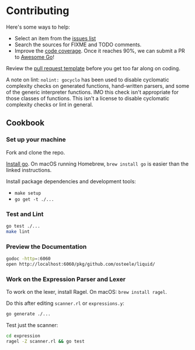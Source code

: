 # Contributing

Here's some ways to help:

* Select an item from the [issues list](https://github.com/osteele/liquid/issues)
* Search the sources for FIXME and TODO comments.
* Improve the [code coverage](https://coveralls.io/github/osteele/liquid?branch=master). Once it reaches 90%, we can submit a PR to [Awesome Go](https://github.com/avelino/awesome-go/)!

Review the [pull request template](https://github.com/osteele/liquid/blob/master/.github/PULL_REQUEST_TEMPLATE.md) before you get too far along on coding.

A note on lint: `nolint: gocyclo` has been used to disable cyclomatic complexity checks on generated functions, hand-written parsers, and some of the generic interpreter functions. IMO this check isn't appropriate for those classes of functions. This isn't a license to disable cyclomatic complexity checks or lint in general.

## Cookbook

### Set up your machine

Fork and clone the repo.

[Install go](https://golang.org/doc/install#install). On macOS running Homebrew, `brew install go` is easier than the linked instructions.

Install package dependencies and development tools:

* `make setup`
* `go get -t ./...`

### Test and Lint

```bash
go test ./...
make lint
```

### Preview the Documentation

```bash
godoc -http=:6060
open http://localhost:6060/pkg/github.com/osteele/liquid/
```

### Work on the Expression Parser and Lexer

To work on the lexer, install Ragel. On macOS: `brew install ragel`.

Do this after editing `scanner.rl` or `expressions.y`:

```bash
go generate ./...
```

Test just the scanner:

```bash
cd expression
ragel -Z scanner.rl && go test
```
